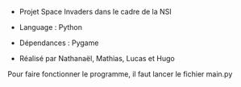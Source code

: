 - Projet Space Invaders dans le cadre de la NSI
- Language : Python
- Dépendances : Pygame

- Réalisé par Nathanaël, Mathias, Lucas et Hugo

Pour faire fonctionner le programme, il faut lancer le fichier main.py
